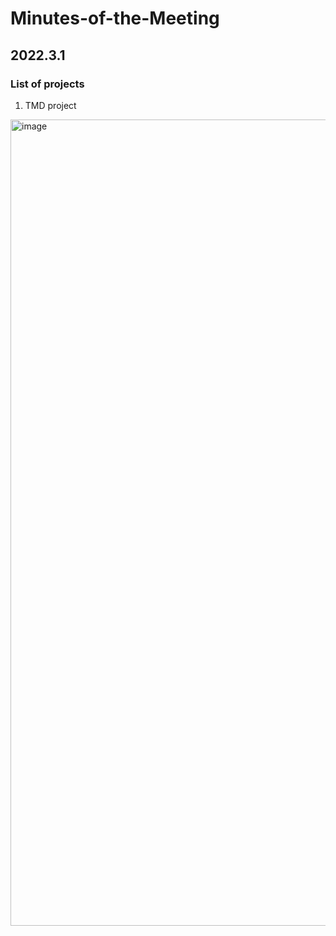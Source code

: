 # Minutes-of-the-Meeting

## 2022.3.1

### List of projects

1. TMD project

<img width="1290" alt="image" src="https://user-images.githubusercontent.com/61530178/156086241-13507c53-be46-4724-9b66-40575d9d27bc.png">
